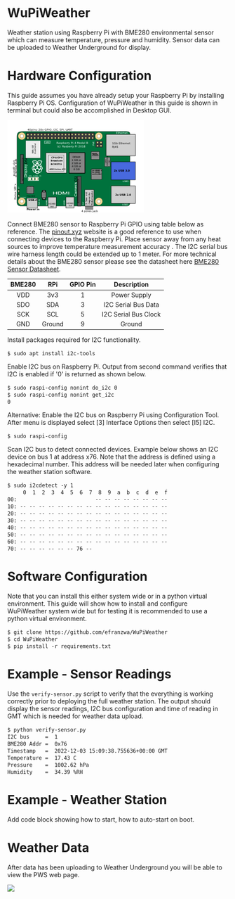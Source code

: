 # WuPiWeather

Weather station using Raspberry Pi with BME280 environmental sensor which can measure temperature, pressure and humidity. Sensor data can be uploaded to Weather Underground for display.

# Hardware Configuration

This guide assumes you have already setup your Raspberry Pi by installing Raspberry Pi OS. Configuration of WuPiWeather in this guide is shown in terminal but could also be accomplished in Desktop GUI.

![](./images/RaspberryPi_Model_4B.png)

Connect BME280 sensor to Raspberry Pi GPIO using table below as reference. The [pinout.xyz](https://pinout.xyz/# "https://pinout.xyz/#") website is a good reference to use when connecting devices to the Raspberry Pi. Place sensor away from any heat sources to improve temperature measurement accuracy .  The I2C serial bus wire harness length could be extended up to 1 meter. For more technical details about the BME280 sensor please see the datasheet here [BME280 Sensor Datasheet](https://www.bosch-sensortec.com/media/boschsensortec/downloads/product_flyer/bst-bme280-fl000.pdf "https://www.bosch-sensortec.com/media/boschsensortec/downloads/product_flyer/bst-bme280-fl000.pdf").

| BME280 | RPi    | GPIO Pin | Description          |
| :----: | :----: | :----:   | :----:               |
| VDD    | 3v3    | 1        | Power Supply         |
| SDO    | SDA    | 3        | I2C Serial Bus Data  |
| SCK    | SCL    | 5        | I2C Serial Bus Clock |
| GND    | Ground | 9        | Ground               |

Install packages required for I2C functionality.

```
$ sudo apt install i2c-tools
``` 

Enable I2C bus on Raspberry Pi. Output from second command verifies that I2C is enabled if '0' is returned as shown below.

```
$ sudo raspi-config nonint do_i2c 0
$ sudo raspi-config nonint get_i2c
0
```

Alternative: Enable the I2C bus on Raspberry Pi using Configuration Tool. After menu is displayed select [3] Interface Options then select [I5] I2C.

```
$ sudo raspi-config
```

Scan I2C bus to detect connected devices. Example below shows an I2C device on bus 1 at address x76. Note that the address is defined using a hexadecimal number.  This address will be needed later when configuring the weather station software.

```
$ sudo i2cdetect -y 1
     0  1  2  3  4  5  6  7  8  9  a  b  c  d  e  f
00:                         -- -- -- -- -- -- -- -- 
10: -- -- -- -- -- -- -- -- -- -- -- -- -- -- -- -- 
20: -- -- -- -- -- -- -- -- -- -- -- -- -- -- -- -- 
30: -- -- -- -- -- -- -- -- -- -- -- -- -- -- -- -- 
40: -- -- -- -- -- -- -- -- -- -- -- -- -- -- -- -- 
50: -- -- -- -- -- -- -- -- -- -- -- -- -- -- -- -- 
60: -- -- -- -- -- -- -- -- -- -- -- -- -- -- -- -- 
70: -- -- -- -- -- -- 76 --
```

# Software Configuration

Note that you can install this either system wide or in a python virtual environment. This guide will show how to install and configure WuPiWeather system wide but for testing it is recommended to use a python virtual environment. 

```
$ git clone https://github.com/efranzwa/WuPiWeather
$ cd WuPiWeather
$ pip install -r requirements.txt
```

# Example - Sensor Readings

Use the `verify-sensor.py` script to verify that the everything is working correctly prior to deploying the full weather station. The output should display the sensor readings, I2C bus configuration and time of reading in GMT which is needed for weather data upload.

```
$ python verify-sensor.py
I2C bus     =  1
BME280 Addr =  0x76
Timestamp   =  2022-12-03 15:09:38.755636+00:00 GMT
Temperature =  17.43 C
Pressure    =  1002.62 hPa
Humidity    =  34.39 %RH
```

# Example - Weather Station

Add code block showing how to start, how to auto-start on boot.

# Weather Data

After data has been uploading to Weather Underground you will be able to view the PWS web page.

![](../images/weather-data.png)